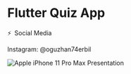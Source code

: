 
# Flutter Quiz App

⚡ Social Media

Instagram: @oguzhan74erbil

![Apple iPhone 11 Pro Max Presentation](https://user-images.githubusercontent.com/82578095/130060710-57833ac7-0f6e-4c49-a40d-1161c2775836.png)

